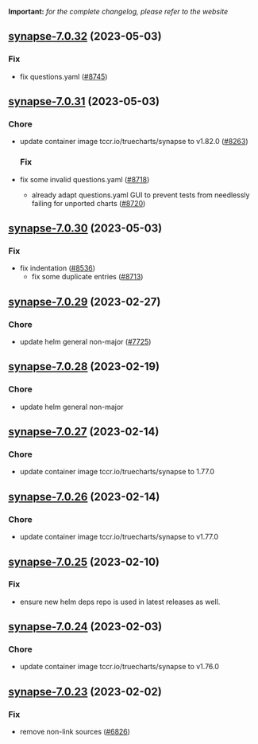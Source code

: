 **Important:**
*for the complete changelog, please refer to the website*




## [synapse-7.0.32](https://github.com/truecharts/charts/compare/synapse-7.0.31...synapse-7.0.32) (2023-05-03)

### Fix

- fix questions.yaml ([#8745](https://github.com/truecharts/charts/issues/8745))
  
  


## [synapse-7.0.31](https://github.com/truecharts/charts/compare/synapse-7.0.30...synapse-7.0.31) (2023-05-03)

### Chore

- update container image tccr.io/truecharts/synapse to v1.82.0 ([#8263](https://github.com/truecharts/charts/issues/8263))
  
  ### Fix

- fix some invalid questions.yaml ([#8718](https://github.com/truecharts/charts/issues/8718))
  - already adapt questions.yaml GUI to prevent tests from needlessly failing for unported charts ([#8720](https://github.com/truecharts/charts/issues/8720))
  
  


## [synapse-7.0.30](https://github.com/truecharts/charts/compare/synapse-7.0.29...synapse-7.0.30) (2023-05-03)

### Fix

- fix indentation ([#8536](https://github.com/truecharts/charts/issues/8536))
  - fix some duplicate entries ([#8713](https://github.com/truecharts/charts/issues/8713))
  
  


## [synapse-7.0.29](https://github.com/truecharts/charts/compare/synapse-7.0.28...synapse-7.0.29) (2023-02-27)

### Chore

- update helm general non-major ([#7725](https://github.com/truecharts/charts/issues/7725))
  
  


## [synapse-7.0.28](https://github.com/truecharts/charts/compare/synapse-7.0.27...synapse-7.0.28) (2023-02-19)

### Chore

- update helm general non-major
  
  


## [synapse-7.0.27](https://github.com/truecharts/charts/compare/synapse-7.0.26...synapse-7.0.27) (2023-02-14)

### Chore

- update container image tccr.io/truecharts/synapse to 1.77.0
  
  


## [synapse-7.0.26](https://github.com/truecharts/charts/compare/synapse-7.0.25...synapse-7.0.26) (2023-02-14)

### Chore

- update container image tccr.io/truecharts/synapse to v1.77.0
  
  


## [synapse-7.0.25](https://github.com/truecharts/charts/compare/synapse-7.0.24...synapse-7.0.25) (2023-02-10)

### Fix

- ensure new helm deps repo is used in latest releases as well.
  
  


## [synapse-7.0.24](https://github.com/truecharts/charts/compare/synapse-7.0.23...synapse-7.0.24) (2023-02-03)

### Chore

- update container image tccr.io/truecharts/synapse to v1.76.0
  
  


## [synapse-7.0.23](https://github.com/truecharts/charts/compare/synapse-7.0.22...synapse-7.0.23) (2023-02-02)

### Fix

- remove non-link sources ([#6826](https://github.com/truecharts/charts/issues/6826))
  
